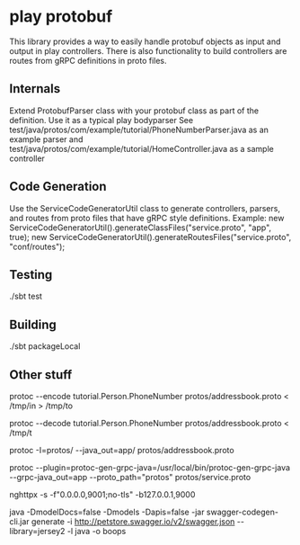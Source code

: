 # play protobuf

This library provides a way to easily handle protobuf objects as input and output in play controllers.
There is also functionality to build controllers are routes from gRPC definitions in proto files.

## Internals
Extend ProtobufParser class with your protobuf class as part of the definition.  Use it as a typical play bodyparser
See test/java/protos/com/example/tutorial/PhoneNumberParser.java as an example parser and
test/java/protos/com/example/tutorial/HomeController.java as a sample controller

## Code Generation
 Use the ServiceCodeGeneratorUtil class to generate controllers, parsers, and routes from proto files that have gRPC
 style definitions.
 Example:
 new ServiceCodeGeneratorUtil().generateClassFiles("service.proto", "app", true);
 new ServiceCodeGeneratorUtil().generateRoutesFiles("service.proto", "conf/routes");

## Testing
./sbt test

## Building
./sbt packageLocal


## Other stuff

protoc --encode tutorial.Person.PhoneNumber protos/addressbook.proto < /tmp/in > /tmp/to


protoc --decode tutorial.Person.PhoneNumber protos/addressbook.proto < /tmp/t


protoc -I=protos/ --java_out=app/ protos/addressbook.proto


protoc --plugin=protoc-gen-grpc-java=/usr/local/bin/protoc-gen-grpc-java --grpc-java_out=app --proto_path="protos" protos/service.proto

nghttpx -s -f"0.0.0.0,9001;no-tls" -b127.0.0.1,9000


java -DmodelDocs=false -Dmodels -Dapis=false  -jar swagger-codegen-cli.jar generate -i http://petstore.swagger.io/v2/swagger.json --library=jersey2 -l java -o boops
